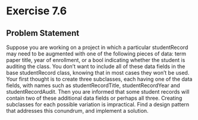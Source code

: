 # Exercise 7.6

## Problem Statement

Suppose you are working on a project in which a particular studentRecord
may need to be augmented with one of the following pieces of data: term
paper title, year of enrollment, or a bool indicating whether the student is
auditing the class. You don’t want to include all of these data fields in the
base studentRecord class, knowing that in most cases they won’t be used. Your
first thought is to create three subclasses, each having one of the data fields,
with names such as studentRecordTitle, studentRecordYear and studentRecordAudit.
Then you are informed that some student records will contain two of these
additional data fields or perhaps all three. Creating subclasses for each
possible variation is impractical. Find a design pattern that addresses this
conundrum, and implement a solution.

<!-- 
## Analysis

The design pattern that addresses this problem is *decorator*. Here is the
definition I took from Head First Design Patterns (pg 93):

*The decorator pattern attaches additional responsibilities to an object
dynamically*

```mermaid
classDiagram
    class studentComponent {
        <<interface>>
        +grade() int
        +studentID() int
        +name() string
    }

    class studentRecord {
        -name: string
        -studentID: int
        -grade : int
    }

    class StudentRecordDecorator {
        <<abstract>>
        #wrappedRecord: StudentRecord
        +StudentRecordDecorator(StudentRecord)
    }

    class studentRecordTermPaper {
        -paperTitle: string
        +studentRecordTermPaper(StudentRecord)
    }

    class studentRecordEnrollmentYear {
        -year: int
        +EnrollmentYearDecorator(StudentRecord)
    }

    class AuditStatusDecorator {
        -isAuditing: bool
        +AuditStatusDecorator(StudentRecord)
    }

    StudentRecord <|.. BaseStudentRecord
    StudentRecord <|.. StudentRecordDecorator
    StudentRecordDecorator <|-- TermPaperDecorator
    StudentRecordDecorator <|-- EnrollmentYearDecorator
    StudentRecordDecorator <|-- AuditStatusDecorator
    StudentRecordDecorator o-- StudentRecord
```

## Test Case

To illustrate the benefit of this pattern, I have augmented the collection of
students by including the new data. To encapuslate this extension I will
overload the signature of the method `addRecord` so that the client can
add the optional data.

```cpp
void addRecord(int stuNum, int grade, string name);
void addRecord(int stuNum, int grade, string name, string title);
void addRecord(int stuNum, int grade, string name, int enrollYear)
void addRecord(int stuNum, int grade, string name, bool isAudit);
```
-->
